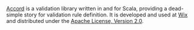 [Accord](https://wix.github.io/accord/) is a validation library written in and for Scala, providing a dead-simple story for validation rule definition. It is developed and used at [Wix](http://www.wix.com) and distributed under the [Apache License, Version 2.0](http://www.apache.org/licenses/LICENSE-2.0).
